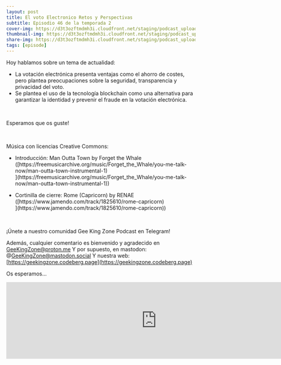 ```yaml
---
layout: post
title: El voto Electronico Retos y Perspectivas
subtitle: Episodio 46 de la temporada 2
cover-img: https://d3t3ozftmdmh3i.cloudfront.net/staging/podcast_uploaded_episode/14743809/14743809-1686497958277-20d37919f922a.jpg
thumbnail-img: https://d3t3ozftmdmh3i.cloudfront.net/staging/podcast_uploaded_episode/14743809/14743809-1686497958277-20d37919f922a.jpg
share-img: https://d3t3ozftmdmh3i.cloudfront.net/staging/podcast_uploaded_episode/14743809/14743809-1686497958277-20d37919f922a.jpg
tags: [episode]
---
```


<p>Hoy hablamos sobre un tema de actualidad:</p>
<ul>
 <li>La votación electrónica presenta ventajas como el ahorro de costes, pero plantea preocupaciones sobre la seguridad, transparencia y privacidad del voto.</li>
 <li>Se plantea el uso de la tecnología blockchain como una alternativa para garantizar la identidad y prevenir el fraude en la votación electrónica.</li>
</ul>
<p><br /></p>
<p>Esperamos que os guste!</p>
<p><br /></p>
<p>Música con licencias Creative Commons:</p>
<ul>
  <li>Introducción: Man Outta Town by Forget the Whale ([https://freemusicarchive.org/music/Forget_the_Whale/you-me-talk-now/man-outta-town-instrumental-1)</li>](https://freemusicarchive.org/music/Forget_the_Whale/you-me-talk-now/man-outta-town-instrumental-1)</li>)
</ul>
<ul>
  <li>Cortinilla de cierre: Rome (Capricorn) by RENAE ([https://www.jamendo.com/track/1825610/rome-capricorn)</li>](https://www.jamendo.com/track/1825610/rome-capricorn)</li>)
</ul>
<p><br /></p>
<p>¡Únete a nuestro comunidad Gee King Zone Podcast en Telegram!

Además, cualquier comentario es bienvenido y agradecido en GeeKingZone@proton.me
Y por supuesto, en mastodon: @GeeKingZone@mastodon.social
Y nuestra web: [https://geekingzone.codeberg.page](https://geekingzone.codeberg.page)

Os esperamos...</p>
<iframe src='https://podcasters.spotify.com/pod/show/geekingzone/embed/episodes/El-voto-Electrnico-Retos-y-Perspectivas-e25j1p6' height='204px' width='800px' frameborder='0' scrolling='no'></iframe>